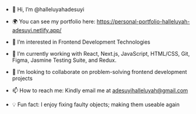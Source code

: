 - 👋 Hi, I’m @halleluyahadesuyi

- :earth_africa: You can see my portfolio here: https://personal-portfolio-halleluyah-adesuyi.netlify.app/

- 👀 I’m interested in Frontend Development Technologies

- 🌱 I’m currently working with React, Next.js, JavaScript, HTML/CSS, Git, Figma, Jasmine Testing Suite, and Redux.

- 💞️ I’m looking to collaborate on problem-solving frontend development projects

- 📫 How to reach me: Kindly email me at adesuyihalleluyah@gmail.com

- :bulb: Fun fact: I enjoy fixing faulty objects; making them useable again

<!---
halleluyahadesuyi/halleluyahadesuyi is a ✨ special ✨ repository because its `README.md` (this file) appears on your GitHub profile.
You can click the Preview link to take a look at your changes.
--->
